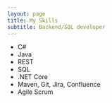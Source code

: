 ```yaml
---
layout: page
title: My Skills
subtitle: Backend/SQL developer
---
```


* C#
* Java
* REST
* SQL
* .NET Core
* Maven, Git, Jira, Confluence
* Agile Scrum